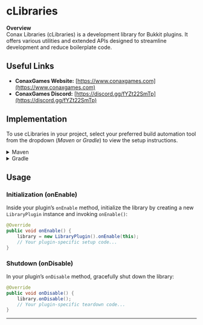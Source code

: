 # cLibraries

**Overview**  
Conax Libraries (cLibraries) is a development library for Bukkit plugins. It offers various utilities and extended APIs designed to streamline development and reduce boilerplate code.

## Useful Links
- **ConaxGames Website:** [https://www.conaxgames.com](https://www.conaxgames.com)
- **ConaxGames Discord:** [https://discord.gg/fYZt22SmTp](https://discord.gg/fYZt22SmTp)

## Implementation

To use cLibraries in your project, select your preferred build automation tool from the dropdown (_Maven_ or _Gradle_) to view the setup instructions.

<details>
    <summary>Maven</summary>

Add the following lines to your `pom.xml` inside of `dependencies` block:
```xml
<dependency>
    <groupId>com.conaxgames</groupId>
    <artifactId>clibraries</artifactId>
    <version>1.1.2</version>
    <scope>compile</scope>
</dependency>
```

Because cLibraries must be shaded into your plugin to avoid conflicts, you should configure the _[maven-shade-plugin](https://maven.apache.org/plugins/maven-shade-plugin/)_ with relocation in your `pom.xml`:

```xml
<configuration>
    <relocations>
        <relocation>
            <pattern>com.conaxgames.libraries</pattern>
            <shadedPattern>com.conaxgames.{x}.clib</shadedPattern>
        </relocation>
    </relocations>
</configuration>
```
</details>

<details>
    <summary>Gradle</summary>

Add the following lines to your `build.gradle` inside of `dependencies` block:
```groovy
compileOnly group: 'com.conaxgames', name: 'clibraries', version: '1.1.2'
```

Because cLibraries must be shaded into your plugin to avoid conflicts, you should configure the _[Shadow Plugin](https://plugins.gradle.org/plugin/com.github.johnrengelman.shadow)_ with relocation in your `build.gradle`:

```groovy
relocate 'com.conaxgames.libraries', 'com.conaxgames.{x}.clib'
```
</details>

## Usage

### Initialization (onEnable)

Inside your plugin’s `onEnable` method, initialize the library by creating a new `LibraryPlugin` instance and invoking `onEnable()`:

```java
@Override
public void onEnable() {
    library = new LibraryPlugin().onEnable(this);
    // Your plugin-specific setup code...
}
```

### Shutdown (onDisable)

In your plugin’s `onDisable` method, gracefully shut down the library:

```java
@Override
public void onDisable() {
    library.onDisable();
    // Your plugin-specific teardown code...
}
```

---
